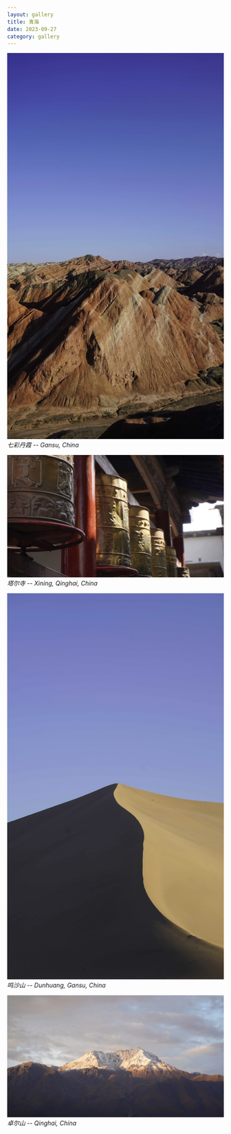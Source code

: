 ```yaml
---
layout: gallery
title: 青海
date: 2023-09-27
category: gallery
---
```

![DSC1191](/assets/img/2023-09-27-青海/DSC1191.webp)
*七彩丹霞 -- Gansu, China*

![DSC0161](/assets/img/2023-09-27-青海/DSC0161.webp)
*塔尔寺 -- Xining, Qinghai, China*

![DSC0770](/assets/img/2023-09-27-青海/DSC0770.webp)
*鸣沙山 -- Dunhuang, Gansu, China*

![DSC1389](/assets/img/2023-09-27-青海/DSC1389.webp)
*卓尔山 -- Qinghai, China*
